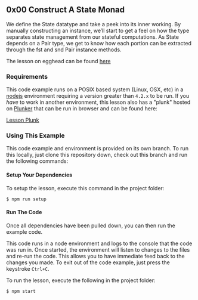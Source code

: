 ## 0x00 Construct A State Monad
We define the State datatype and take a peek into its inner working. By
manually constructing an instance, we’ll start to get a feel on how the
type separates state management from our stateful computations. As State
depends on a Pair type, we get to know how each portion can be extracted
through the fst and snd Pair instance methods.

The lesson on egghead can be found [here][5]

### Requirements
This code example runs on a POSIX based system (Linux, OSX, etc) in a [nodejs][2] environment
requiring a version greater than `4.2.x` to be run. If you *have* to work in another environment,
this lesson also has a "plunk" hosted on [Plunker][3] that can be run in browser and can be found
here:

[Lesson Plunk][4]

### Using This Example
This code example and environment is provided on its own branch. To run this locally, just clone
this repository down, check out this branch and run the following commands:

#### Setup Your Dependencies
To setup the lesson, execute this command in the project folder:

```
$ npm run setup
```

#### Run The Code
Once all dependencies have been pulled down, you can then run the example code.

This code runs in a node environment and logs to the console that the code was run in. Once
started, the environment will listen to changes to the files and re-run the code. This allows
you to have immediate feed back to the changes you made. To exit out of the code example,
just press the keystroke `Ctrl+C`.

To run the lesson, execute the following in the project folder:

```
$ npm start
```

[1]: https://egghead.io/instructors/ian-hofmann-hicks
[2]: https://nodejs.org/
[3]: https://plnkr.co/

[4]: https://embed.plnkr.co/github/eggheadio-projects/getting-to-know-the-state-monad-in-javascript/0x00-construction/plnkr?show=script.js,preview
[5]: https://egghead.io/lessons/javascript-construct-a-stateful-monad
